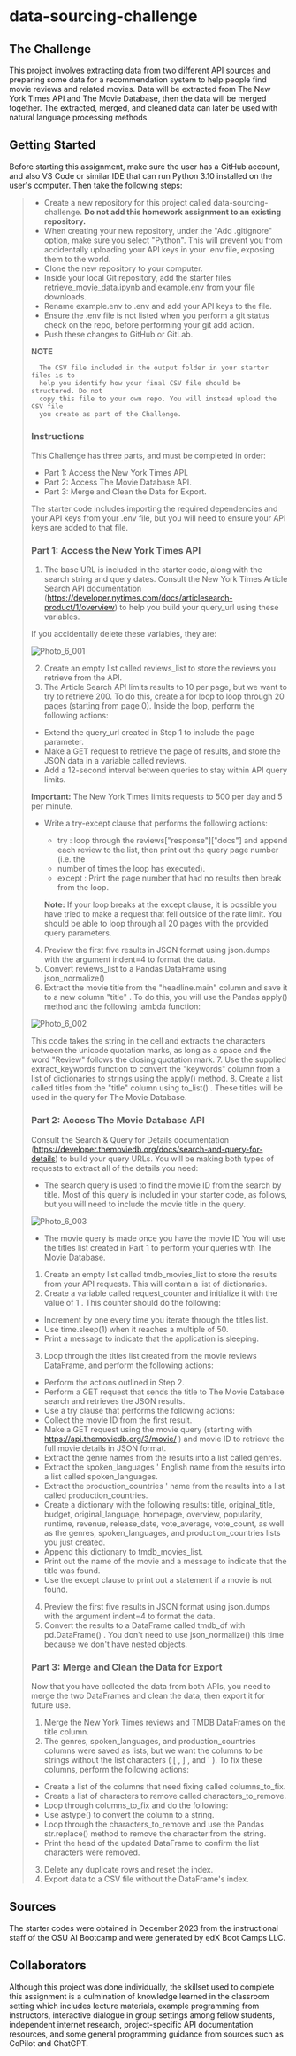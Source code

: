 # data-sourcing-challenge
## The Challenge
This project involves extracting data from two different API sources and
preparing some data for a recommendation system to help people find movie
reviews and related movies. Data will be extracted from The New York Times API
and The Movie Database, then the data will be merged together. The extracted,
merged, and cleaned data can later be used with natural language processing
methods.
## Getting Started
Before starting this assignment, make sure the user has a GitHub account, and 
also VS Code or similar IDE that can run Python 3.10 installed on the user's
computer. Then take the following steps:
>-  Create a new repository for this project called data-sourcing-challenge.
>   **Do not add this homework assignment to an existing repository.**
>-  When creating your new repository, under the "Add .gitignore" option, make
>   sure you select "Python". This will prevent you from accidentally uploading
>   your API keys in your .env file, exposing them to the world.
>-  Clone the new repository to your computer.
>-  Inside your local Git repository, add the starter files
>   retrieve_movie_data.ipynb and example.env from your file downloads.
>-  Rename example.env to .env and add your API keys to the file.
>-  Ensure the .env file is not listed when you perform a git status check on
>   the repo, before performing your git add action.
>-  Push these changes to GitHub or GitLab.
>  
>**NOTE**
>
>       The CSV file included in the output folder in your starter files is to
>       help you identify how your final CSV file should be structured. Do not
>       copy this file to your own repo. You will instead upload the CSV file
>       you create as part of the Challenge.
>### Instructions
>This Challenge has three parts, and must be completed in order:
>-  Part 1: Access the New York Times API.
>-  Part 2: Access The Movie Database API.
>-  Part 3: Merge and Clean the Data for Export.
>
>The starter code includes importing the required dependencies and your API keys
from your .env file, but you will need to ensure your API keys are added to that
file.
>### Part 1: Access the New York Times API
>1. The base URL is included in the starter code, along with the search string
>and query dates. Consult the New York Times Article Search API documentation
>(https://developer.nytimes.com/docs/articlesearch-product/1/overview) to help
>you build your query_url using these variables.
>
>If you accidentally delete these variables, they are:
>
>
>![Photo_6_001](https://github.com/RAC-Git-Hub/data-sourcing-challenge/blob/main/Photo_6_001.png)
>
>
>2. Create an empty list called reviews_list to store the reviews you retrieve
>   from the API.
>3. The Article Search API limits results to 10 per page, but we want to try to
>   retrieve 200. To do this, create a for loop to loop through 20 pages
>   (starting from page 0). Inside the loop, perform the following actions:
>-  Extend the query_url created in Step 1 to include the page parameter.
>-  Make a GET request to retrieve the page of results, and store the JSON data
>   in a variable called reviews.
>-  Add a 12-second interval between queries to stay within API query limits.
>
>   **Important:** The New York Times limits requests to 500 per day and 5 per
>   minute.
>-  Write a try-except clause that performs the following actions:
>       *   try : loop through the reviews["response"]["docs"] and append each
>       review to the list, then print out the query page number (i.e. the
>       *   number of times the loop has executed).
>       *   except : Print the page number that had no results then break from
>       the loop.
>
>       **Note:** If your loop breaks at the except clause, it is possible you
>       have tried to make a request that fell outside of the rate limit. You
>       should be able to loop through all 20 pages with the provided query
>       parameters.
>4. Preview the first five results in JSON format using json.dumps with the
>   argument indent=4 to format the data.
>5. Convert reviews_list to a Pandas DataFrame using json_normalize()
>6. Extract the movie title from the "headline.main" column and save it to a new
>   column "title" . To do this, you will use the Pandas apply() method and the
>   following lambda function:
>
>![Photo_6_002](https://github.com/RAC-Git-Hub/data-sourcing-challenge/blob/main/Photo_6_002.png)
>
>This code takes the string in the cell and extracts the characters between the
>unicode quotation marks, as long as a space and the word "Review" follows the
>closing quotation mark.
>7. Use the supplied extract_keywords function to convert the "keywords" column
>   from a list of dictionaries to strings using the apply() method.
>8. Create a list called titles from the "title" column using to_list() . These
>   titles will be used in the query for The Movie Database.
>### Part 2: Access The Movie Database API
>Consult the Search & Query for Details documentation
>(https://developer.themoviedb.org/docs/search-and-query-for-details) to build
>your query URLs. You will be making both types of requests to extract all of
>the details you need:
>-  The search query is used to find the movie ID from the search by title. Most
>   of this query is included in your starter code, as follows, but you will
>   need to include the movie title in the query.
>
>![Photo_6_003](https://github.com/RAC-Git-Hub/data-sourcing-challenge/blob/main/Photo_6_003.png)
>
>-  The movie query is made once you have the movie ID
>You will use the titles list created in Part 1 to perform your queries with The
>Movie Database.
>1. Create an empty list called tmdb_movies_list to store the results from your
>API requests. This will contain a list of dictionaries.
>2. Create a variable called request_counter and initialize it with the value of
>1 . This counter should do the following:
>-  Increment by one every time you iterate through the titles list.
>-  Use time.sleep(1) when it reaches a multiple of 50.
>-  Print a message to indicate that the application is sleeping.
>3. Loop through the titles list created from the movie reviews DataFrame, and
>perform the following actions:
>-  Perform the actions outlined in Step 2.
>-  Perform a GET request that sends the title to The Movie Database search and
>   retrieves the JSON results.
>-  Use a try clause that performs the following actions:
>   -   Collect the movie ID from the first result.
>   -   Make a GET request using the movie query (starting with
>       https://api.themoviedb.org/3/movie/ ) and movie ID to retrieve the full
>       movie details in JSON format.
>   -   Extract the genre names from the results into a list called genres.
>   -   Extract the spoken_languages ' English name from the results into a list
>       called spoken_languages.
>   -   Extract the production_countries ' name from the results into a list
>       called production_countries.
>   -   Create a dictionary with the following results: title, original_title,
>       budget, original_language, homepage, overview, popularity, runtime,
>       revenue, release_date, vote_average, vote_count, as well as the genres,
>       spoken_languages, and production_countries lists you just created.
>   -   Append this dictionary to tmdb_movies_list.
>   -   Print out the name of the movie and a message to indicate that the title
>       was found.
>-  Use the except clause to print out a statement if a movie is not found.
>4. Preview the first five results in JSON format using json.dumps with the
>argument indent=4 to format the data.
>5. Convert the results to a DataFrame called tmdb_df with pd.DataFrame() . You
>don't need to use json_normalize() this time because we don't have nested
>objects.
>### Part 3: Merge and Clean the Data for Export
>Now that you have collected the data from both APIs, you need to merge the two
>DataFrames and clean the data, then export it for future use.
>1. Merge the New York Times reviews and TMDB DataFrames on the title column.
>2. The genres, spoken_languages, and production_countries columns were saved as
>lists, but we want the columns to be strings without the list characters ( [ ,
>] , and ' ). To fix these columns, perform the following actions:
>-  Create a list of the columns that need fixing called columns_to_fix.
>-  Create a list of characters to remove called characters_to_remove.
>-  Loop through columns_to_fix and do the following:
>   -   Use astype() to convert the column to a string.
>   -   Loop through the characters_to_remove and use the Pandas str.replace()
        method to remove the character from the string.
>-  Print the head of the updated DataFrame to confirm the list characters were
>removed.
>3. Delete any duplicate rows and reset the index.
>4. Export data to a CSV file without the DataFrame's index.
>
## Sources
The starter codes were obtained in December 2023 from the instructional staff of
the OSU AI Bootcamp and were generated by edX Boot Camps LLC.
## Collaborators
Although this project was done individually, the skillset used to complete this 
assignment is a culmination of knowledge learned in the classroom setting which
includes lecture materials, example programming from instructors, interactive
dialogue in group settings among fellow students, independent internet research,
project-specific API documentation resources, and some general programming
guidance from sources such as CoPilot and ChatGPT. 